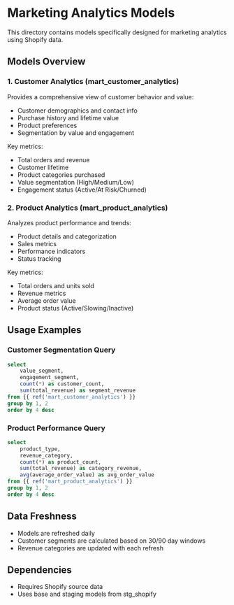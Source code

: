 # Marketing Analytics Models

This directory contains models specifically designed for marketing analytics using Shopify data.

## Models Overview

### 1. Customer Analytics (mart_customer_analytics)
Provides a comprehensive view of customer behavior and value:
- Customer demographics and contact info
- Purchase history and lifetime value
- Product preferences
- Segmentation by value and engagement

Key metrics:
- Total orders and revenue
- Customer lifetime
- Product categories purchased
- Value segmentation (High/Medium/Low)
- Engagement status (Active/At Risk/Churned)

### 2. Product Analytics (mart_product_analytics)
Analyzes product performance and trends:
- Product details and categorization
- Sales metrics
- Performance indicators
- Status tracking

Key metrics:
- Total orders and units sold
- Revenue metrics
- Average order value
- Product status (Active/Slowing/Inactive)

## Usage Examples

### Customer Segmentation Query
```sql
select
    value_segment,
    engagement_segment,
    count(*) as customer_count,
    sum(total_revenue) as segment_revenue
from {{ ref('mart_customer_analytics') }}
group by 1, 2
order by 4 desc
```

### Product Performance Query
```sql
select
    product_type,
    revenue_category,
    count(*) as product_count,
    sum(total_revenue) as category_revenue,
    avg(average_order_value) as avg_order_value
from {{ ref('mart_product_analytics') }}
group by 1, 2
order by 4 desc
```

## Data Freshness
- Models are refreshed daily
- Customer segments are calculated based on 30/90 day windows
- Revenue categories are updated with each refresh

## Dependencies
- Requires Shopify source data
- Uses base and staging models from stg_shopify
